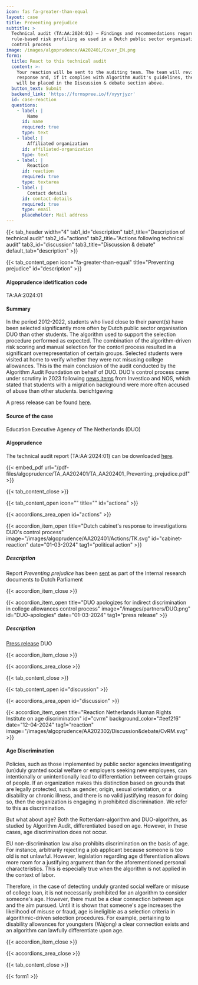 ```yaml
---
icon: fas fa-greater-than-equal
layout: case
title: Preventing prejudice
subtitle: >
  Technical audit (TA:AA:2024:01) – Findings and recommendations regarding
  rule-based risk profiling as used in a Dutch public sector organisation
  control process
image: /images/algoprudence/AA202401/Cover_EN.png
form1:
  title: React to this technical audit
  content: >-
    Your reaction will be sent to the auditing team. The team will review your
    response and, if it complies with Algorithm Audit's guidelines, the reaction
    will be placed in the Discussion & debate section above.
  button_text: Submit
  backend_link: 'https://formspree.io/f/xyyrjyzr'
  id: case-reaction
  questions:
    - label: |
        Name
      id: name
      required: true
      type: text
    - label: |
        Affiliated organization
      id: affiliated-organization
      type: text
    - label: |
        Reaction
      id: reaction
      required: true
      type: textarea
    - label: |
        Contact details
      id: contact-details
      required: true
      type: email
      placeholder: Mail address
---
```


{{< tab_header width="4" tab1_id="description" tab1_title="Description of technical audit" tab2_id="actions" tab2_title="Actions following technical audit" tab3_id="discussion" tab3_title="Discussion & debate" default_tab="description" >}}

{{< tab_content_open icon="fa-greater-than-equal" title="Preventing prejudice" id="description" >}}

#### Algoprudence idetification code

TA:AA:2024:01

#### Summary

In the period 2012-2022,  students who lived close to their parent(s) have been selected significantly more often by Dutch public sector organisation DUO than other students. The algorithm used to support the selection procedure performed as expected. The combination of the algorithm-driven risk scoring and manual selection for the contorl process resulted in a significant overrepresentation of certain groups. Selected students were visited at home to verify whether they were not misusing college allowances. This is the main conclusion of the audit conducted by the Algorithm Audit Foundation on behalf of DUO. DUO's control process came under scrutiny in 2023 following <a href="https://nos.nl/op3/video/2479701-zo-checkt-duo-of-jij-fraudeert-en-dat-systeem-rammelt" target="_blank">news items</a> from Investico and NOS, which stated that students with a migration background were more often accused of abuse than other students.
berichtgeving

A press release can be found [here](/events/press_room/#DUO).

#### Source of the case

Education Executive Agency of The Netherlands (DUO)

#### Algoprudence

The technical audit report (TA:AA:2024:01) can be downloaded [here](https://drive.google.com/file/d/17dwU4zAqpyixwVTKCYM7Ezq1VM5_kcDa/preview).

{{< embed_pdf url="/pdf-files/algoprudence/TA_AA202401/TA_AA202401_Preventing_prejudice.pdf" >}}

<!-- #### AI Act standards

* **Risk management:** aa
* **Governance & data quality:** aa
  * **420001: 
* **Record keeping:** aa
* **Transparency provisions:** aa
* **Human oversight:** aa
* **Accuracy specifications:** aa
* **Robustness specifications:** aa
* **Quality management system:** aa -->

{{< tab_content_close >}}

{{< tab_content_open icon="" title="" id="actions" >}}

{{< accordions_area_open id="actions" >}}

{{< accordion_item_open title="Dutch cabinet's response to investigations DUO's control process" image="/images/algoprudence/AA202401/Actions/TK.svg" id="cabinet-reaction" date="01-03-2024" tag1="political action" >}}

##### Description

Report *Preventing prejudice* has been <a href="https://www.rijksoverheid.nl/documenten/kamerstukken/2024/03/01/kabinetsreactie-onderzoek-naar-controleproces-uitwonendenbeurs" target="_blank">sent</a> as part of the Internal research documents to  Dutch Parliament

{{< accordion_item_close >}}

{{< accordion_item_open title="DUO apologizes for indirect discrimination in college allowances control process" image="/images/partners/DUO.png" id="DUO-apologies" date="01-03-2024" tag1="press release" >}}

##### Description

<a href="https://duo.nl/organisatie/pers/excuses-voor-indirecte-discriminatie-bij-controles-op-de-uitwonendenbeurs.jsp" target="_blank">Press release</a> DUO

{{< accordion_item_close >}}

{{< accordions_area_close >}}

{{< tab_content_close >}}

{{< tab_content_open id="discussion" >}}

{{< accordions_area_open id="discussion" >}}

{{< accordion_item_open title="Reaction Netherlands Human Rights Institute on age discrimination" id="cvrm" background_color="#eef2f6" date="12-04-2024" tag1="reaction" image="/images/algoprudence/AA202302/Discussion&debate/CvRM.svg" >}}

#### Age Discrimination

Policies, such as those implemented by public sector agencies investigating (un)duly granted social welfare or employers seeking new employees, can intentionally or unintentionally lead to differentiation between certain groups of people. If an organization makes this distinction based on grounds that are legally protected, such as gender, origin, sexual orientation, or a disability or chronic illness, and there is no valid justifying reason for doing so, then the organization is engaging in prohibited discrimination. We refer to this as discrimination.

But what about age? Both the Rotterdam-algorithm and DUO-algorithm, as studied by Algorithm Audit, differentiated based on age. However, in these cases, age discrimination does not occur.

EU non-discrimination law also prohibits discrimination on the basis of age. For instance, arbitrarily rejecting a job applicant because someone is too old is not unlawful. However, legislation regarding age differentiation allows more room for a justifying argument than for the aforementioned personal characteristics. This is especially true when the algorithm is not applied in the context of labor.

Therefore, in the case of detecting unduly granted social welfare or misuse of college loan, it is not necessarily prohibited for an algorithm to consider someone's age. However, there must be a clear connection between age and the aim pursued. Until it is shown that someone's age increases the likelihood of misuse or fraud, age is ineligible as a selection criteria in algorithmic-driven selection procedures. For example, pertaining to disability allowances for youngsters (Wajong) a clear connection exists and an algorithm can lawfully differentiate upon age.

{{< accordion_item_close >}}

{{< accordions_area_close >}}

{{< tab_content_close >}}

{{< form1 >}}
